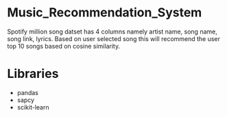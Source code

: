 # Music_Recommendation_System

Spotify million song datset has 4 columns namely artist name, song name, song link, lyrics. Based on user selected song this will recommend the user top 10 songs based on cosine similarity.

# Libraries
* pandas
* sapcy
* scikit-learn
